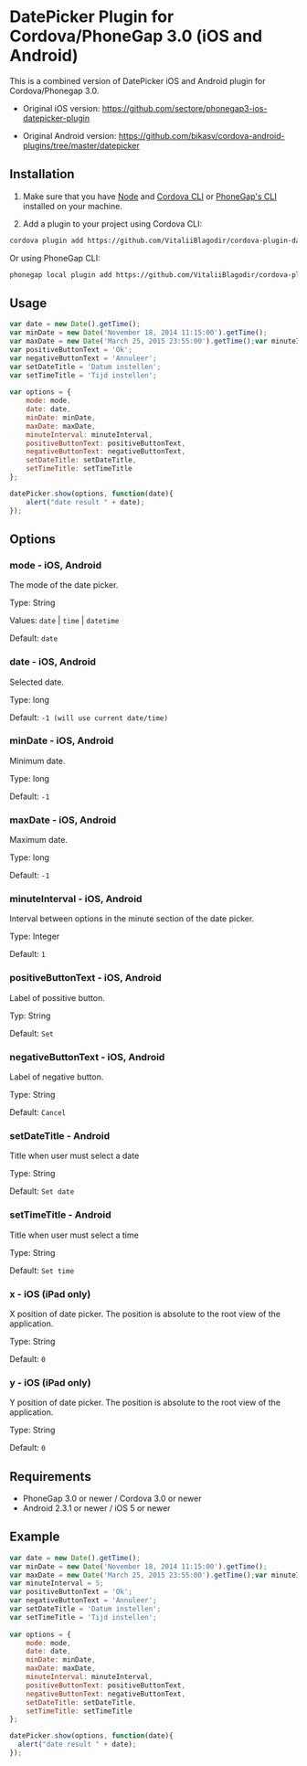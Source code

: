 # DatePicker Plugin for Cordova/PhoneGap 3.0 (iOS and Android)

This is a combined version of DatePicker iOS and Android plugin for Cordova/Phonegap 3.0.
- Original iOS version: https://github.com/sectore/phonegap3-ios-datepicker-plugin

- Original Android version: https://github.com/bikasv/cordova-android-plugins/tree/master/datepicker

## Installation

1) Make sure that you have [Node](http://nodejs.org/) and [Cordova CLI](https://github.com/apache/cordova-cli) or [PhoneGap's CLI](https://github.com/mwbrooks/phonegap-cli) installed on your machine.

2) Add a plugin to your project using Cordova CLI:

```bash
cordova plugin add https://github.com/VitaliiBlagodir/cordova-plugin-datepicker
```
Or using PhoneGap CLI:

```bash
phonegap local plugin add https://github.com/VitaliiBlagodir/cordova-plugin-datepicker
```

## Usage

```js
var date = new Date().getTime();
var minDate = new Date('November 18, 2014 11:15:00').getTime();
var maxDate = new Date('March 25, 2015 23:55:00').getTime();var minuteInterval = 5;
var positiveButtonText = 'Ok';
var negativeButtonText = 'Annuleer';
var setDateTitle = 'Datum instellen';
var setTimeTitle = 'Tijd instellen';
            
var options = {
	mode: mode,
    date: date,
    minDate: minDate,
    maxDate: maxDate,
    minuteInterval: minuteInterval,
    positiveButtonText: positiveButtonText,
    negativeButtonText: negativeButtonText,
    setDateTitle: setDateTitle,
    setTimeTitle: setTimeTitle
};

datePicker.show(options, function(date){
	alert("date result " + date);  
});
```

## Options

### mode - iOS, Android
The mode of the date picker.

Type: String

Values: `date` | `time` | `datetime`

Default: `date`

### date - iOS, Android
Selected date.

Type: long

Default: `-1 (will use current date/time)`

### minDate - iOS, Android
Minimum date.

Type: long

Default: `-1`

### maxDate - iOS, Android
Maximum date.

Type: long

Default: `-1` 

### minuteInterval - iOS, Android
Interval between options in the minute section of the date picker.

Type: Integer

Default: `1`

### positiveButtonText - iOS, Android
Label of possitive button.

Typ: String

Default: `Set`

### negativeButtonText - iOS, Android
Label of negative button.

Type: String

Default: `Cancel`

### setDateTitle - Android
Title when user must select a date

Type: String

Default: `Set date`

### setTimeTitle - Android
Title when user must select a time

Type: String

Default: `Set time`

### x - iOS (iPad only)
X position of date picker. The position is absolute to the root view of the application.

Type: String

Default: `0`

### y - iOS (iPad only)
Y position of date picker. The position is absolute to the root view of the application.

Type: String

Default: `0`

## Requirements
- PhoneGap 3.0 or newer / Cordova 3.0 or newer
- Android 2.3.1 or newer / iOS 5 or newer

## Example

```js
var date = new Date().getTime();
var minDate = new Date('November 18, 2014 11:15:00').getTime();
var maxDate = new Date('March 25, 2015 23:55:00').getTime();var minuteInterval = 5;
var minuteInterval = 5;
var positiveButtonText = 'Ok';
var negativeButtonText = 'Annuleer';
var setDateTitle = 'Datum instellen';
var setTimeTitle = 'Tijd instellen';
            
var options = {
	mode: mode,
    date: date,
    minDate: minDate,
    maxDate: maxDate,
    minuteInterval: minuteInterval,
    positiveButtonText: positiveButtonText,
    negativeButtonText: negativeButtonText,
    setDateTitle: setDateTitle,
    setTimeTitle: setTimeTitle
};

datePicker.show(options, function(date){
  alert("date result " + date);  
});
```